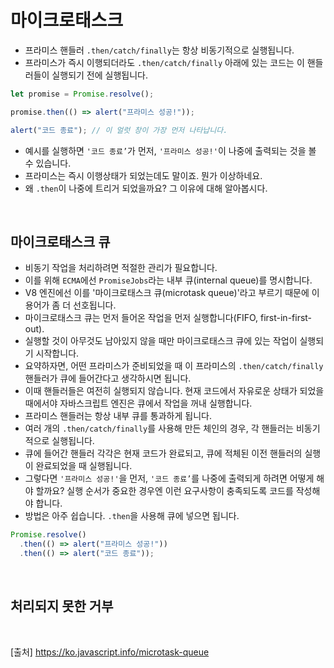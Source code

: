 # 마이크로태스크

- 프라미스 핸들러 `.then/catch/finally`는 항상 비동기적으로 실행됩니다.
- 프라미스가 즉시 이행되더라도 `.then/catch/finally` 아래에 있는 코드는 이 핸들러들이 실행되기 전에 실행됩니다.

```js
let promise = Promise.resolve();

promise.then(() => alert("프라미스 성공!"));

alert("코드 종료"); // 이 얼럿 창이 가장 먼저 나타납니다.
```

- 예시를 실행하면 `'코드 종료’`가 먼저, `'프라미스 성공!'`이 나중에 출력되는 것을 볼 수 있습니다.
- 프라미스는 즉시 이행상태가 되었는데도 말이죠. 뭔가 이상하네요.
- 왜 `.then`이 나중에 트리거 되었을까요? 그 이유에 대해 알아봅시다.

<br>

## 마이크로태스크 큐

- 비동기 작업을 처리하려면 적절한 관리가 필요합니다.
- 이를 위해 `ECMA`에선 `PromiseJobs`라는 내부 큐(internal queue)를 명시합니다.
- V8 엔진에선 이를 '마이크로태스크 큐(microtask queue)'라고 부르기 때문에 이 용어가 좀 더 선호됩니다.
- 마이크로태스크 큐는 먼저 들어온 작업을 먼저 실행합니다(FIFO, first-in-first-out).
- 실행할 것이 아무것도 남아있지 않을 때만 마이크로태스크 큐에 있는 작업이 실행되기 시작합니다.
- 요약하자면, 어떤 프라미스가 준비되었을 때 이 프라미스의 `.then/catch/finally` 핸들러가 큐에 들어간다고 생각하시면 됩니다.
- 이때 핸들러들은 여전히 실행되지 않습니다. 현재 코드에서 자유로운 상태가 되었을 때에서야 자바스크립트 엔진은 큐에서 작업을 꺼내 실행합니다.
- 프라미스 핸들러는 항상 내부 큐를 통과하게 됩니다.
- 여러 개의 `.then/catch/finally`를 사용해 만든 체인의 경우, 각 핸들러는 비동기적으로 실행됩니다.
- 큐에 들어간 핸들러 각각은 현재 코드가 완료되고, 큐에 적체된 이전 핸들러의 실행이 완료되었을 때 실행됩니다.
- 그렇다면 `'프라미스 성공!'`을 먼저, `'코드 종료’`를 나중에 출력되게 하려면 어떻게 해야 할까요? 실행 순서가 중요한 경우엔 이런 요구사항이 충족되도록 코드를 작성해야 합니다.
- 방법은 아주 쉽습니다. `.then`을 사용해 큐에 넣으면 됩니다.

```js
Promise.resolve()
  .then(() => alert("프라미스 성공!"))
  .then(() => alert("코드 종료"));
```

<br>

## 처리되지 못한 거부

<br>

[출처]
https://ko.javascript.info/microtask-queue

